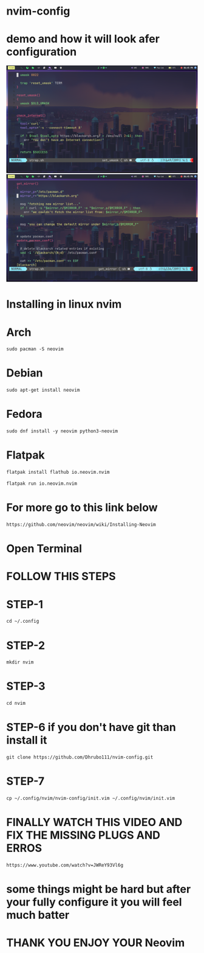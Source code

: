 # nvim-config

# demo and how it will look afer configuration 

<img src="example_one.png" alt="Alt text" title="look_one">

<img src="example_two.png" alt="Alt text" title="Look_two">


# Installing in linux nvim

# Arch

```
sudo pacman -S neovim
```
# Debian  

```
sudo apt-get install neovim
```
# Fedora
```
sudo dnf install -y neovim python3-neovim
```
# Flatpak
```
flatpak install flathub io.neovim.nvim
```
```
flatpak run io.neovim.nvim 
```
# For more go to this link below 

```
https://github.com/neovim/neovim/wiki/Installing-Neovim
```
# Open Terminal 


# FOLLOW THIS STEPS



# STEP-1
```
cd ~/.config
```
# STEP-2
```
mkdir nvim
```
# STEP-3
```
cd nvim
```
# STEP-6 if you don't have git than install it 
```
git clone https://github.com/Dhrubo111/nvim-config.git
```
# STEP-7
```
cp ~/.config/nvim/nvim-config/init.vim ~/.config/nvim/init.vim
```
# FINALLY WATCH THIS VIDEO AND FIX THE MISSING PLUGS AND ERROS 
```
https://www.youtube.com/watch?v=JWReY93Vl6g
```


# some things might be hard but after your fully configure it you will feel much batter


# THANK YOU ENJOY YOUR Neovim
